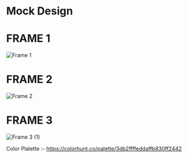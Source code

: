 # Mock Design 
# FRAME 1
![Frame 1](https://user-images.githubusercontent.com/56452820/136300819-8e1d25cc-4627-4dc6-8d51-7b28338b10a4.png)

# FRAME 2
![Frame 2](https://user-images.githubusercontent.com/56452820/136333488-7ebf0d56-8c97-4184-b680-ffcfb3565197.png)

# FRAME 3
![Frame 3 (1)](https://user-images.githubusercontent.com/56452820/136336990-737650a8-8137-4cb3-869a-811f15b8ddce.png)


Color Plalette :- https://colorhunt.co/palette/3db2ffffeddaffb830ff2442
